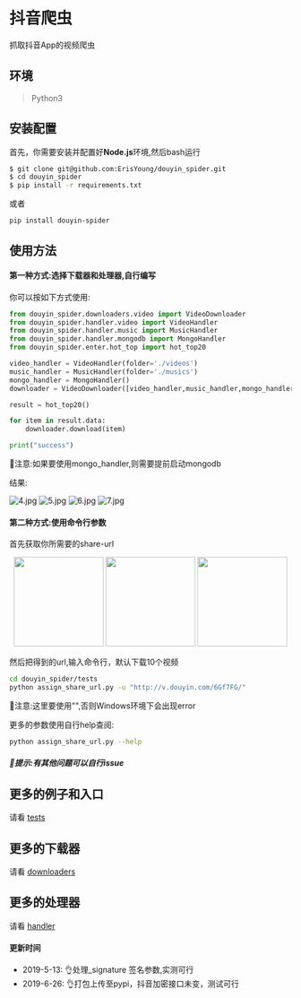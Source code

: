 # 抖音爬虫

抓取抖音App的视频爬虫

## 环境

> Python3

## 安装配置
首先，你需要安装并配置好**Node.js**环境,然后bash运行

```bash
$ git clone git@github.com:ErisYoung/douyin_spider.git
$ cd douyin_spider
$ pip install -r requirements.txt
```

或者

```bash
pip install douyin-spider
```

## 使用方法

#### 第一种方式:选择下载器和处理器,自行编写

你可以按如下方式使用:

```python
from douyin_spider.downloaders.video import VideoDownloader
from douyin_spider.handler.video import VideoHandler
from douyin_spider.handler.music import MusicHandler
from douyin_spider.handler.mongodb import MongoHandler
from douyin_spider.enter.hot_top import hot_top20

video_handler = VideoHandler(folder='./videos')
music_handler = MusicHandler(folder='./musics')
mongo_handler = MongoHandler()
downloader = VideoDownloader([video_handler,music_handler,mongo_handler])

result = hot_top20()

for item in result.data:
    downloader.download(item)

print("success")

```

💨注意:如果要使用mongo_handler,则需要提前启动mongodb

结果:

![4.jpg](https://ws3.sinaimg.cn/large/005BYqpggy1g2yux5fnxzj30wp0e078x.jpg)
![5.jpg](https://ws3.sinaimg.cn/large/005BYqpggy1g2yux5kulnj319x09uwmp.jpg)
![6.jpg](https://ws3.sinaimg.cn/large/005BYqpggy1g2yux4gxauj319k09ldg6.jpg)
![7.jpg](https://ws3.sinaimg.cn/large/005BYqpggy1g2yux4i58yj312b0e8ju0.jpg)


#### 第二种方式:使用命令行参数
首先获取你所需要的share-url

<p align="center">
<img src="https://ws3.sinaimg.cn/large/005BYqpggy1g2yuhcwjxij30ku112qns.jpg" width="160">
<img src="https://ws3.sinaimg.cn/large/005BYqpggy1g2yuhansloj30ku112jt2.jpg" width="160">
<img src="https://ws3.sinaimg.cn/large/005BYqpggy1g2yuhb3f0vj30ku112jv8.jpg" width="160">
</p>


然后把得到的url,输入命令行，默认下载10个视频
```bash
cd douyin_spider/tests
python assign_share_url.py -u "http://v.douyin.com/6Gf7FG/" 

```
💨注意:这里要使用"",否则Windows环境下会出现error

更多的参数使用自行help查阅:
```bash
python assign_share_url.py --help
```

##### 💨提示:有其他问题可以自行issue

## 更多的例子和入口

请看 [tests](tests)

## 更多的下载器

请看 [downloaders](douyin_spider/downloaders)

## 更多的处理器

请看 [handler](douyin_spider/handler)

#### 更新时间

* 2019-5-13: 👌处理_signature 签名参数,实测可行
* 2019-6-26: 👌打包上传至pypi，抖音加密接口未变，测试可行




